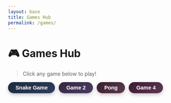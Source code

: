 ```yaml
---
layout: base
title: Games Hub
permalink: /games/
---
```


# 🎮 Games Hub

> Click any game below to play!

<div style="display: flex; flex-wrap: wrap; gap: 10px;">

  <button class="btn-md btn-rounded btn-gameblue" onclick="window.location.href='/SyntaxTerrors/snake/'">
    Snake Game
  </button>

  <button class="btn-md btn-rounded btn-gamepurple" onclick="window.location.href='/game2'">
    Game 2
  </button>

  <button class="btn-md btn-rounded btn-gamepink" onclick="window.location.href='/SyntaxTerrors/pong'">
    Pong
  </button>

  <button class="btn-md btn-rounded btn-gamemagenta" onclick="window.location.href='/game4'">
    Game 4
  </button>

</div>

<style>
/* size and style */
.btn-md {
  padding: 7px 20px;
  font-size: 0.9rem;
  font-weight: bold;
  color: white;
  border-radius: 2.5rem;
  border: none;
  cursor: pointer;
  transition: transform 0.2s ease, box-shadow 0.2s ease;
}

/* Muted game button colors */
.btn-gameblue {
  background: linear-gradient(135deg, #1e2b3d, #2c3d5a);
  box-shadow: 0 4px 10px rgba(44, 61, 90, 0.3);
}
.btn-gamepurple {
  background: linear-gradient(135deg, #332841, #4a3b5f);
  box-shadow: 0 4px 10px rgba(74, 59, 95, 0.3);
}
.btn-gamepink {
  background: linear-gradient(135deg, #3a1f2d, #5a3a4c);
  box-shadow: 0 4px 10px rgba(90, 58, 76, 0.3);
}
.btn-gamemagenta {
  background: linear-gradient(135deg, #3c1a34, #5d3750);
  box-shadow: 0 4px 10px rgba(93, 55, 80, 0.3);
}

/* Hover effects */
.btn-gameblue:hover {
  transform: scale(1.07);
  box-shadow: 0 6px 14px rgba(44, 61, 90, 0.45);
}
.btn-gamepurple:hover {
  transform: scale(1.07);
  box-shadow: 0 6px 14px rgba(74, 59, 95, 0.45);
}
.btn-gamepink:hover {
  transform: scale(1.07);
  box-shadow: 0 6px 14px rgba(90, 58, 76, 0.45);
}
.btn-gamemagenta:hover {
  transform: scale(1.07);
  box-shadow: 0 6px 14px rgba(93, 55, 80, 0.45);
}
</style>
